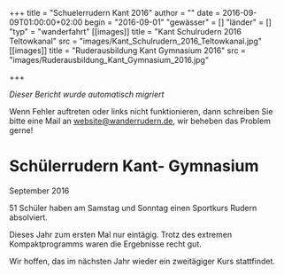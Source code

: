 +++
title = "Schuelerrudern Kant 2016"
author = ""
date = 2016-09-09T01:00:00+02:00
begin = "2016-09-01"
"gewässer" = []
"länder" = []
"typ" = "wanderfahrt"
[[images]]
title = "Kant Schulrudern 2016 Teltowkanal"
src = "images/Kant_Schulrudern_2016_Teltowkanal.jpg"
[[images]]
title = "Ruderausbildung Kant Gymnasium 2016"
src = "images/Ruderausbildung_Kant_Gymnasium_2016.jpg"

+++


*Dieser Bericht wurde automatisch migriert*

Wenn Fehler auftreten oder links nicht funktionieren, dann schreiben Sie bitte eine Mail an website@wanderrudern.de, wir beheben das Problem gerne!



# Schülerrudern Kant- Gymnasium


September 2016

51 Schüler haben am Samstag und Sonntag einen Sportkurs Rudern absolviert.

Dieses Jahr zum ersten Mal nur eintägig. Trotz des extremen Kompaktprogramms waren die Ergebnisse recht gut.

Wir hoffen, das im nächsten Jahr wieder ein zweitägiger Kurs stattfindet.